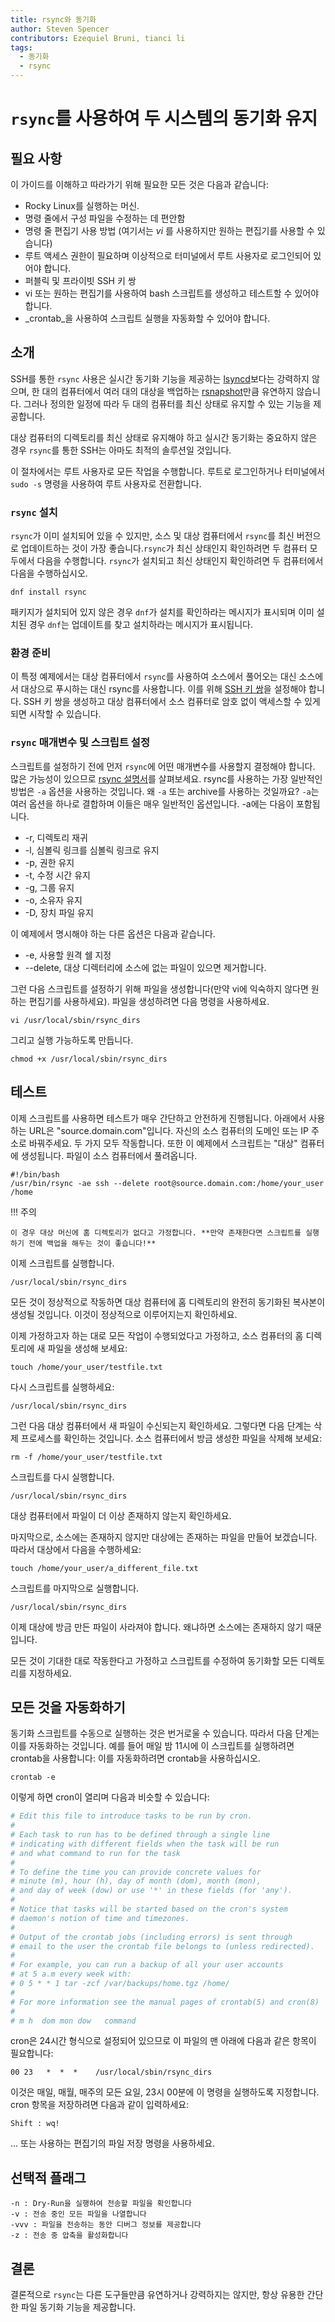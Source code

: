 ```yaml
---
title: rsync와 동기화
author: Steven Spencer
contributors: Ezequiel Bruni, tianci li
tags:
  - 동기화
  - rsync
---
```


# `rsync`를 사용하여 두 시스템의 동기화 유지

## 필요 사항

이 가이드를 이해하고 따라가기 위해 필요한 모든 것은 다음과 같습니다:

* Rocky Linux를 실행하는 머신.
* 명령 줄에서 구성 파일을 수정하는 데 편안함
* 명령 줄 편집기 사용 방법 (여기서는 _vi_ 를 사용하지만 원하는 편집기를 사용할 수 있습니다)
* 루트 액세스 권한이 필요하며 이상적으로 터미널에서 루트 사용자로 로그인되어 있어야 합니다.
* 퍼블릭 및 프라이빗 SSH 키 쌍
* vi 또는 원하는 편집기를 사용하여 bash 스크립트를 생성하고 테스트할 수 있어야 합니다.
* _crontab_을 사용하여 스크립트 실행을 자동화할 수 있어야 합니다.

## 소개

SSH를 통한 `rsync` 사용은 실시간 동기화 기능을 제공하는 [lsyncd](../backup/mirroring_lsyncd.md)보다는 강력하지 않으며, 한 대의 컴퓨터에서 여러 대의 대상을 백업하는 [rsnapshot](../backup/rsnapshot_backup.md)만큼 유연하지 않습니다. 그러나 정의한 일정에 따라 두 대의 컴퓨터를 최신 상태로 유지할 수 있는 기능을 제공합니다.

대상 컴퓨터의 디렉토리를 최신 상태로 유지해야 하고 실시간 동기화는 중요하지 않은 경우 `rsync`를 통한 SSH는 아마도 최적의 솔루션일 것입니다.

이 절차에서는 루트 사용자로 모든 작업을 수행합니다. 루트로 로그인하거나 터미널에서 `sudo -s` 명령을 사용하여 루트 사용자로 전환합니다.

### `rsync` 설치

`rsync`가 이미 설치되어 있을 수 있지만, 소스 및 대상 컴퓨터에서 `rsync`를 최신 버전으로 업데이트하는 것이 가장 좋습니다.`rsync`가 최신 상태인지 확인하려면 두 컴퓨터 모두에서 다음을 수행합니다. `rsync`가 설치되고 최신 상태인지 확인하려면 두 컴퓨터에서 다음을 수행하십시오.

`dnf install rsync`

패키지가 설치되어 있지 않은 경우 `dnf`가 설치를 확인하라는 메시지가 표시되며 이미 설치된 경우 `dnf`는 업데이트를 찾고 설치하라는 메시지가 표시됩니다.

### 환경 준비

이 특정 예제에서는 대상 컴퓨터에서 `rsync`를 사용하여 소스에서 풀어오는 대신 소스에서 대상으로 푸시하는 대신 rsync를 사용합니다. 이를 위해 [SSH 키 쌍](../security/ssh_public_private_keys.md)을 설정해야 합니다. SSH 키 쌍을 생성하고 대상 컴퓨터에서 소스 컴퓨터로 암호 없이 액세스할 수 있게 되면 시작할 수 있습니다.

### `rsync` 매개변수 및 스크립트 설정

스크립트를 설정하기 전에 먼저 `rsync`에 어떤 매개변수를 사용할지 결정해야 합니다. 많은 가능성이 있으므로 [rsync 설명서](https://linux.die.net/man/1/rsync)를 살펴보세요. rsync를 사용하는 가장 일반적인 방법은 `-a` 옵션을 사용하는 것입니다. 왜 `-a` 또는 archive를 사용하는 것일까요? `-a`는 여러 옵션을 하나로 결합하며 이들은 매우 일반적인 옵션입니다. -a에는 다음이 포함됩니다.

* -r, 디렉토리 재귀
* -l, 심볼릭 링크를 심볼릭 링크로 유지
* -p, 권한 유지
* -t, 수정 시간 유지
* -g, 그룹 유지
* -o, 소유자 유지
* -D, 장치 파일 유지

이 예제에서 명시해야 하는 다른 옵션은 다음과 같습니다.

* -e, 사용할 원격 쉘 지정
* --delete, 대상 디렉터리에 소스에 없는 파일이 있으면 제거합니다.

그런 다음 스크립트를 설정하기 위해 파일을 생성합니다(만약 vi에 익숙하지 않다면 원하는 편집기를 사용하세요). 파일을 생성하려면 다음 명령을 사용하세요.

`vi /usr/local/sbin/rsync_dirs`

그리고 실행 가능하도록 만듭니다.

`chmod +x /usr/local/sbin/rsync_dirs`

## 테스트

이제 스크립트를 사용하면 테스트가 매우 간단하고 안전하게 진행됩니다. 아래에서 사용하는 URL은 "source.domain.com"입니다. 자신의 소스 컴퓨터의 도메인 또는 IP 주소로 바꿔주세요. 두 가지 모두 작동합니다. 또한 이 예제에서 스크립트는 "대상" 컴퓨터에 생성됩니다. 파일이 소스 컴퓨터에서 풀려옵니다.

```
#!/bin/bash
/usr/bin/rsync -ae ssh --delete root@source.domain.com:/home/your_user /home
```

!!! 주의

    이 경우 대상 머신에 홈 디렉토리가 없다고 가정합니다. **만약 존재한다면 스크립트를 실행하기 전에 백업을 해두는 것이 좋습니다!**

이제 스크립트를 실행합니다.

`/usr/local/sbin/rsync_dirs`

모든 것이 정상적으로 작동하면 대상 컴퓨터에 홈 디렉토리의 완전히 동기화된 복사본이 생성될 것입니다. 이것이 정상적으로 이루어지는지 확인하세요.

이제 가정하고자 하는 대로 모든 작업이 수행되었다고 가정하고, 소스 컴퓨터의 홈 디렉토리에 새 파일을 생성해 보세요:

`touch /home/your_user/testfile.txt`

다시 스크립트를 실행하세요:

`/usr/local/sbin/rsync_dirs`

그런 다음 대상 컴퓨터에서 새 파일이 수신되는지 확인하세요. 그렇다면 다음 단계는 삭제 프로세스를 확인하는 것입니다. 소스 컴퓨터에서 방금 생성한 파일을 삭제해 보세요:

`rm -f /home/your_user/testfile.txt`

스크립트를 다시 실행합니다.

`/usr/local/sbin/rsync_dirs`

대상 컴퓨터에서 파일이 더 이상 존재하지 않는지 확인하세요.

마지막으로, 소스에는 존재하지 않지만 대상에는 존재하는 파일을 만들어 보겠습니다. 따라서 대상에서 다음을 수행하세요:

`touch /home/your_user/a_different_file.txt`

스크립트를 마지막으로 실행합니다.

`/usr/local/sbin/rsync_dirs`

이제 대상에 방금 만든 파일이 사라져야 합니다. 왜냐하면 소스에는 존재하지 않기 때문입니다.

모든 것이 기대한 대로 작동한다고 가정하고 스크립트를 수정하여 동기화할 모든 디렉토리를 지정하세요.

## 모든 것을 자동화하기

동기화 스크립트를 수동으로 실행하는 것은 번거로울 수 있습니다. 따라서 다음 단계는 이를 자동화하는 것입니다. 예를 들어 매일 밤 11시에 이 스크립트를 실행하려면 crontab을 사용합니다: 이를 자동화하려면 crontab을 사용하십시오.

`crontab -e`

이렇게 하면 cron이 열리며 다음과 비슷할 수 있습니다:

```bash
# Edit this file to introduce tasks to be run by cron.
#
# Each task to run has to be defined through a single line
# indicating with different fields when the task will be run
# and what command to run for the task
#
# To define the time you can provide concrete values for
# minute (m), hour (h), day of month (dom), month (mon),
# and day of week (dow) or use '*' in these fields (for 'any').
#
# Notice that tasks will be started based on the cron's system
# daemon's notion of time and timezones.
#
# Output of the crontab jobs (including errors) is sent through
# email to the user the crontab file belongs to (unless redirected).
#
# For example, you can run a backup of all your user accounts
# at 5 a.m every week with:
# 0 5 * * 1 tar -zcf /var/backups/home.tgz /home/
#
# For more information see the manual pages of crontab(5) and cron(8)
#
# m h  dom mon dow   command
```
cron은 24시간 형식으로 설정되어 있으므로 이 파일의 맨 아래에 다음과 같은 항목이 필요합니다:

`00 23   *  *  *    /usr/local/sbin/rsync_dirs`

이것은 매일, 매월, 매주의 모든 요일, 23시 00분에 이 명령을 실행하도록 지정합니다. cron 항목을 저장하려면 다음과 같이 입력하세요:

`Shift : wq!`

... 또는 사용하는 편집기의 파일 저장 명령을 사용하세요.

## 선택적 플래그
```
-n : Dry-Run을 실행하여 전송할 파일을 확인합니다
-v : 전송 중인 모든 파일을 나열합니다
-vvv : 파일을 전송하는 동안 디버그 정보를 제공합니다
-z : 전송 중 압축을 활성화합니다 
```


## 결론

결론적으로 `rsync`는 다른 도구들만큼 유연하거나 강력하지는 않지만, 항상 유용한 간단한 파일 동기화 기능을 제공합니다.
